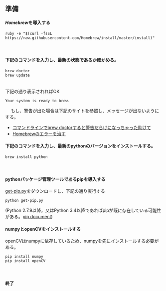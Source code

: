 準備
-------------------------------
####  *Homebrew*を導入する
```
ruby -e "$(curl -fsSL https://raw.githubusercontent.com/Homebrew/install/master/install)"
```
　

####  下記のコマンドを入力し、最新の状態であるか確かめる。
```
brew doctor
brew update
```
　  
下記の通り表示されればOK
```
Your system is ready to brew.
```
　
もし、警告が出た場合は下記のサイトを参照し、メッセージが出ないようにする。
+ [コマンドラインでbrew doctorすると警告だらけになっちゃった助けて](http://qiita.com/fumi_042/items/55be8fb37cc23325b7c2)
+ [Homebrewのエラーを治す](http://qiita.com/cubdesign/items/176e655a14d47b374a75)
　
####  下記のコマンドを入力し、最新のpythonのバージョンをインストールする。
```
brew install python
```
　
####  pythonパッケージ管理ツールであるpipを導入する
[get-pip.py](https://bootstrap.pypa.io/get-pip.py)をダウンロードし、下記の通り実行する
```
python get-pip.py
```
(Python 2.7.9以降，又はPython 3.4以降であればpipが既に存在している可能性がある。[pip document](https://pip.pypa.io/en/latest/installing.html))
　
####  numpyとopenCVをインストールする
openCVはnumpyに依存しているため、numpyを先にインストールする必要がある。
```
pip install numpy
pip install openCV
```
　
####  終了
  
